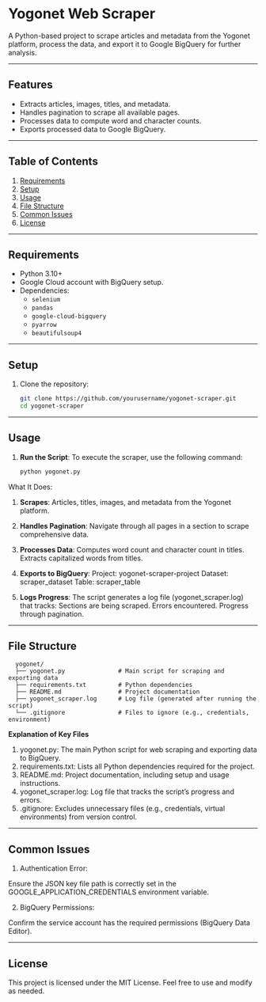 # Yogonet Web Scraper

A Python-based project to scrape articles and metadata from the Yogonet platform, process the data, and export it to Google BigQuery for further analysis.

---

## Features

- Extracts articles, images, titles, and metadata.
- Handles pagination to scrape all available pages.
- Processes data to compute word and character counts.
- Exports processed data to Google BigQuery.

---

## Table of Contents

1. [Requirements](#requirements)
2. [Setup](#setup)
3. [Usage](#usage)
4. [File Structure](#file-structure)
5. [Common Issues](#common-issues)
6. [License](#license)

---

## Requirements

- Python 3.10+
- Google Cloud account with BigQuery setup.
- Dependencies:
  - `selenium`
  - `pandas`
  - `google-cloud-bigquery`
  - `pyarrow`
  - `beautifulsoup4`
---

## Setup

1. Clone the repository:
   ```bash
   git clone https://github.com/yourusername/yogonet-scraper.git
   cd yogonet-scraper

---

## Usage

1. **Run the Script**:
   To execute the scraper, use the following command:
   ```bash
   python yogonet.py

What It Does:

1. **Scrapes**:
    Articles, titles, images, and metadata from the Yogonet platform.

2. **Handles Pagination**:
    Navigate through all pages in a section to scrape comprehensive data.

3. **Processes Data**:
    Computes word count and character count in titles.
    Extracts capitalized words from titles.
   
4. **Exports to BigQuery**:
    Project: yogonet-scraper-project
    Dataset: scraper_dataset
    Table: scraper_table
   
5. **Logs Progress**:
    The script generates a log file (yogonet_scraper.log) that tracks:
    Sections are being scraped.
    Errors encountered.
    Progress through pagination.

---

## File Structure
  ```plaintext
    yogonet/
    ├── yogonet.py               # Main script for scraping and exporting data
    ├── requirements.txt         # Python dependencies
    ├── README.md                # Project documentation
    ├── yogonet_scraper.log      # Log file (generated after running the script)
    └── .gitignore               # Files to ignore (e.g., credentials, environment)
```

**Explanation of Key Files**
1. yogonet.py: The main Python script for web scraping and exporting data to BigQuery.
2. requirements.txt: Lists all Python dependencies required for the project.
3. README.md: Project documentation, including setup and usage instructions.
4. yogonet_scraper.log: Log file that tracks the script’s progress and errors.
5. .gitignore: Excludes unnecessary files (e.g., credentials, virtual environments) from version control.

---

## Common Issues

1. Authentication Error:

Ensure the JSON key file path is correctly set in the GOOGLE_APPLICATION_CREDENTIALS environment variable.

2. BigQuery Permissions:

Confirm the service account has the required permissions (BigQuery Data Editor).

---

## License

This project is licensed under the MIT License. Feel free to use and modify as needed.




